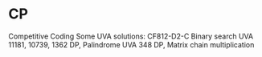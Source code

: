 # CP
Competitive Coding
Some UVA solutions:
CF812-D2-C                     Binary search
UVA 11181, 10739, 1362         DP, Palindrome
UVA 348                        DP, Matrix chain multiplication
